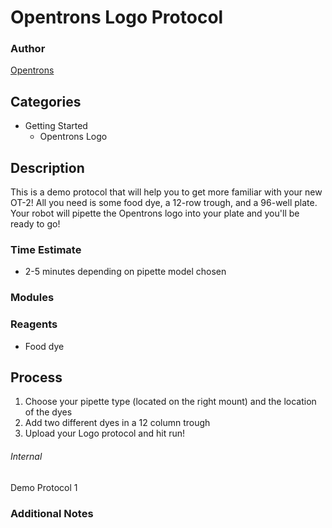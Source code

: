 # Opentrons Logo Protocol

### Author
[Opentrons](https://opentrons.com/)

## Categories
* Getting Started
	* Opentrons Logo

## Description
This is a demo protocol that will help you to get more familiar with your new OT-2! All you need is some food dye, a 12-row trough, and a 96-well plate. Your robot will pipette the Opentrons logo into your plate and you'll be ready to go! 

### Time Estimate
* 2-5 minutes depending on pipette model chosen

### Modules

### Reagents
* Food dye

## Process
1. Choose your pipette type (located on the right mount) and the location of the dyes
2. Add two different dyes in a 12 column trough
2. Upload your Logo protocol and hit run!

###### Internal
Demo Protocol 1

### Additional Notes
